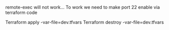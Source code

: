 remote-exec will not work... To work we need to make port 22 enable via terraform code


Terraform apply -var-file=dev.tfvars
Terraform destroy -var-file=dev.tfvars
